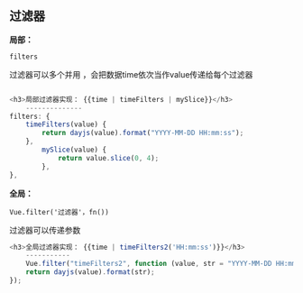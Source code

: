 ## 过滤器

**局部：**

`filters`

 过滤器可以多个并用 ，会把数据time依次当作value传递给每个过滤器

```js

<h3>局部过滤器实现： {{time | timeFilters | mySlice}}</h3>
    --------------
filters: {
    timeFilters(value) {
        return dayjs(value).format("YYYY-MM-DD HH:mm:ss");
    },
        mySlice(value) {
            return value.slice(0, 4);
        },
},
```



**全局：**

`Vue.filter('过滤器'，fn())`

过滤器可以传递参数

```js
<h3>全局过滤器实现： {{time | timeFilters2('HH:mm:ss')}}</h3>
    -----------
    Vue.filter("timeFilters2", function (value, str = "YYYY-MM-DD HH:mm:ss") {
    return dayjs(value).format(str);
});

```

